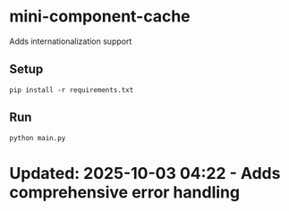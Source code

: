 # mini-component-cache

Adds internationalization support

## Setup

```
pip install -r requirements.txt
```

## Run

```
python main.py
```
# Updated: 2025-10-03 04:22 - Adds comprehensive error handling
